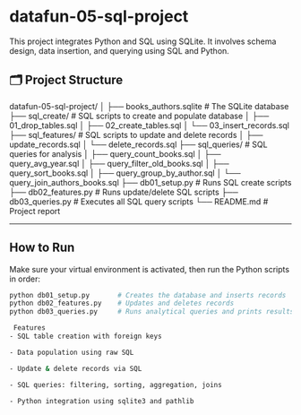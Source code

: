 # datafun-05-sql-project
This project integrates Python and SQL using SQLite. It involves schema design, data insertion, and querying using SQL and Python.

## 🗂️ Project Structure
datafun-05-sql-project/
│
├── books_authors.sqlite # The SQLite database
├── sql_create/ # SQL scripts to create and populate database
│ ├── 01_drop_tables.sql
│ ├── 02_create_tables.sql
│ └── 03_insert_records.sql
├── sql_features/ # SQL scripts to update and delete records
│ ├── update_records.sql
│ └── delete_records.sql
├── sql_queries/ # SQL queries for analysis
│ ├── query_count_books.sql
│ ├── query_avg_year.sql
│ ├── query_filter_old_books.sql
│ ├── query_sort_books.sql
│ ├── query_group_by_author.sql
│ └── query_join_authors_books.sql
├── db01_setup.py # Runs SQL create scripts
├── db02_features.py # Runs update/delete SQL scripts
├── db03_queries.py # Executes all SQL query scripts
└── README.md # Project report



---

##  How to Run

Make sure your virtual environment is activated, then run the Python scripts in order:

```bash
python db01_setup.py       # Creates the database and inserts records
python db02_features.py    # Updates and deletes records
python db03_queries.py     # Runs analytical queries and prints results

 Features
- SQL table creation with foreign keys

- Data population using raw SQL

- Update & delete records via SQL

- SQL queries: filtering, sorting, aggregation, joins

- Python integration using sqlite3 and pathlib

